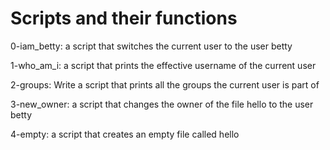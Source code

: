 # Scripts and their functions 
 0-iam_betty: a script that switches the current user to the user betty

 1-who_am_i: a script that prints the effective username of the current user

 2-groups: Write a script that prints all the groups the current user is part of

 3-new_owner: a script that changes the owner of the file hello to the user betty

 4-empty: a script that creates an empty file called hello
